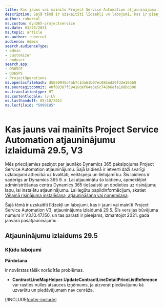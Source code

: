 ```yaml
---
title: Kas jauns vai mainīts Project Service Automation atjauninājumu izlaidumā 29.5, labojumfails, V3
description: Šajā tēmā ir uzskaitīti līdzekļi un labojumi, kas ir pieejami Project Service Automation, labojumfails 29.5, V3.
author: ruhercul
ms.custom: dyn365-projectservice
ms.date: 03/26/2021
ms.topic: article
ms.author: ruhercul
audience: Admin
search.audienceType:
- admin
- customizer
- enduser
search.app:
- D365CE
- D365PS
- ProjectOperations
ms.openlocfilehash: d5050945c4ab7c1da61b07ec08bed20f32e166b9
ms.sourcegitcommit: 40f68387f594180af64a5e5c748b6efa188bd300
ms.translationtype: HT
ms.contentlocale: lv-LV
ms.lasthandoff: 05/10/2021
ms.locfileid: "5999185"
---
```

# <a name="whats-new-or-changed-in-project-service-automation-update-release-295-v3"></a>Kas jauns vai mainīts Project Service Automation atjauninājumu izlaidumā 29.5, V3

Mēs priecājamies paziņot par jaunāko Dynamics 365 pakalpojuma Project Service Automation atjauninājumu. Šajā laidienā ir ietverti daži svarīgi uzlabojumi attiecībā uz kvalitāti, veiktspēju un lietojamību. Šis laidiens ir saderīgs ar Dynamics 365 9. x. Lai atjauninātu šo laidienu, apmeklējiet administrēšanas centru Dynamics 365 tiešsaistē un dodieties uz risinājumu lapu, lai instalētu atjauninājumu. Lai iegūtu papildinformācijum, skatiet [Vēlamā risinājuma instalēšana, atjaunināšana vai noņemšana](/power-platform/admin/install-remove-preferred-solution.md).

Šajā tēmā ir uzskaitīti līdzekļi un labojumi, kas ir jauni vai mainīti Project Service Automation V3, atjauninājuma izlaidumā 29.5. Šīs versijas būvējuma numurs ir V3.10.47.150, un tas parasti ir pieejams, izmantojot 2021. gada janvāra pašatjauninājumu.

## <a name="update-release-295"></a>Atjauninājumu izlaidums 29.5

### <a name="bug-fixes"></a>Kļūdu labojumi


**Pārdošana**

Ir novērstas tālāk norādītās problēmas.

- **ContractLineMapHelper.UpdateContractLineDetailPriceListReference** var rasties nulles atsauces izņēmums, ja aizverat piedāvājumu kā uzvarētu un piedāvājumam nav cenrāža.


[!INCLUDE[footer-include](../includes/footer-banner.md)]
